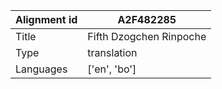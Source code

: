 |Alignment id | A2F482285
| --- | --- 
|Title | Fifth Dzogchen Rinpoche 
|Type | translation
|Languages | ['en', 'bo']